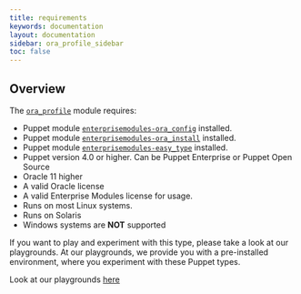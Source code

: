 ```yaml
---
title: requirements
keywords: documentation
layout: documentation
sidebar: ora_profile_sidebar
toc: false
---
```

## Overview

The [`ora_profile`](https://www.enterprisemodules.com/shop/products/puppet-ora_config-module) module requires:
- Puppet module [`enterprisemodules-ora_config`](https://forge.puppet.com/enterprisemodules/ora_config) installed.
- Puppet module [`enterprisemodules-ora_install`](https://forge.puppet.com/enterprisemodules/ora_install) installed.
- Puppet module [`enterprisemodules-easy_type`](https://forge.puppet.com/enterprisemodules/easy_type) installed.
- Puppet version 4.0 or higher. Can be Puppet Enterprise or Puppet Open Source
- Oracle 11 higher
- A valid Oracle license
- A valid Enterprise Modules license for usage.
- Runs on most Linux systems.
- Runs on Solaris
- Windows systems are **NOT** supported




If you want to play and experiment with this type, please take a look at our playgrounds. At our playgrounds, 
we provide you with a pre-installed environment, where you experiment with these Puppet types.

Look at our playgrounds [here](/playgrounds#oracle)


